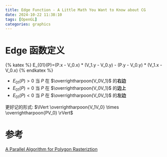 ```yaml
---
title: Edge Function - A Little Math You Want to Know about CG
date: 2024-10-22 11:38:10
tags: [OpenGL]
categories: graphics
---
```


# Edge 函数定义

{% katex %}
E_{01}(P)=(P.x - V_0.x) * (V_1.y - V_0.y) - (P.y - V_0.y) * (V_1.x - V_0.x)
{% endkatex %}

- $E_{01}(P) > 0$ 当 $P$ 在 $\overrightharpoon{V_0V_1}$ 的**右边**
- $E_{01}(P) = 0$ 当 $P$ 在 $\overrightharpoon{V_0V_1}$ 的**边上**
- $E_{01}(P) < 0$ 当 $P$ 在 $\overrightharpoon{V_0V_1}$ 的**左边**

更好记的形式: $\lVert \overrightharpoon{V_1V_0} \times \overrightharpoon{PV_0} \rVert$

<!--more-->

# 参考
[A Parallel Algorithm for Polygon Rasteriztion](https://www.cs.drexel.edu/~deb39/Classes/Papers/comp175-06-pineda.pdf)
